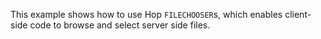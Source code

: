 This example shows how to use Hop `FILECHOOSER`s, which enables client-side
code to browse and select server side files.
